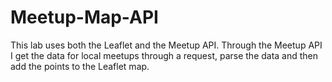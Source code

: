 # Meetup-Map-API

This lab uses both the Leaflet and the Meetup API. Through the Meetup API I get the data for local meetups through a request, parse the data and then add the points to the Leaflet map.
